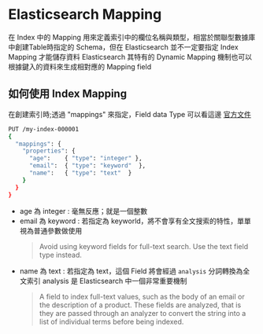 # Elasticsearch Mapping

在 Index 中的 Mapping 用來定義索引中的欄位名稱與類型，相當於關聯型數據庫中創建Table時指定的 Schema，但在 Elasticsearch 並不一定要指定 Index Mapping 才能儲存資料 Elasticsearch 其特有的 Dynamic Mapping 機制也可以根據鍵入的資料來生成相對應的 Mapping field

## 如何使用 Index Mapping

在創建索引時;透過 "mappings" 來指定，Field data Type 可以看這邊 [官方文件](https://www.elastic.co/guide/en/elasticsearch/reference/current/mapping-types.html)

```sh
PUT /my-index-000001
{
  "mappings": {
    "properties": {
      "age":    { "type": "integer" },  
      "email":  { "type": "keyword"  }, 
      "name":   { "type": "text"  }     
    }
  }
}
```

* age 為 integer : 毫無反應；就是一個整數
* email 為 keyword : 若指定為 keyworld，將不會享有全文搜索的特性，單單視為普通參數做使用
    >Avoid using keyword fields for full-text search. Use the text field type instead.
* name 為 text : 若指定為 text，這個 Field 將會經過 `analysis` 分詞轉換為全文索引 analysis 是 Elasticsearch 中一個非常重要機制
    > A field to index full-text values, such as the body of an email or the description of a product. These fields are analyzed, that is they are passed through an analyzer to convert the string into a list of individual terms before being indexed.

